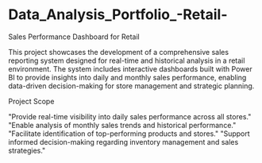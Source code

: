 # Data_Analysis_Portfolio_-Retail-

Sales Performance Dashboard for Retail

This project showcases the development of a comprehensive sales reporting system designed for real-time and historical analysis in a retail environment. The system includes interactive dashboards built with Power BI to provide insights into daily and monthly sales performance, enabling data-driven decision-making for store management and strategic planning.

Project Scope

"Provide real-time visibility into daily sales performance across all stores."
"Enable analysis of monthly sales trends and historical performance."
"Facilitate identification of top-performing products and stores."
"Support informed decision-making regarding inventory management and sales strategies."
